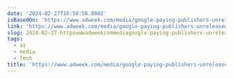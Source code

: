 ```yaml
---
date: '2024-02-27T16:58:56.000Z'
isBasedOn: 'https://www.adweek.com/media/google-paying-publishers-unreleased-gen-ai/'
link: 'https://www.adweek.com/media/google-paying-publishers-unreleased-gen-ai/'
slug: 2024-02-27-httpswwwadweekcommediagoogle-paying-publishers-unreleased-gen-ai
tags:
  - ai
  - media
  - Tech
title: 'https://www.adweek.com/media/google-paying-publishers-unreleased-gen-ai/'
---
```


